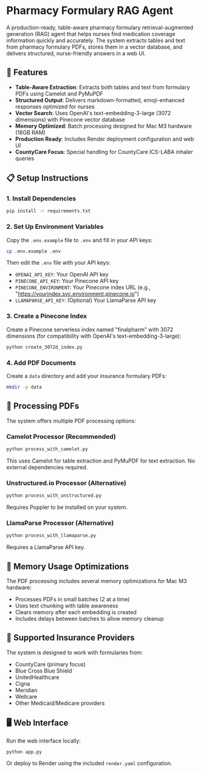 # Pharmacy Formulary RAG Agent

A production-ready, table-aware pharmacy formulary retrieval-augmented generation (RAG) agent that helps nurses find medication coverage information quickly and accurately. The system extracts tables and text from pharmacy formulary PDFs, stores them in a vector database, and delivers structured, nurse-friendly answers in a web UI.

## 🌟 Features

- **Table-Aware Extraction**: Extracts both tables and text from formulary PDFs using Camelot and PyMuPDF
- **Structured Output**: Delivers markdown-formatted, emoji-enhanced responses optimized for nurses
- **Vector Search**: Uses OpenAI's text-embedding-3-large (3072 dimensions) with Pinecone vector database
- **Memory Optimized**: Batch processing designed for Mac M3 hardware (18GB RAM)
- **Production Ready**: Includes Render deployment configuration and web UI
- **CountyCare Focus**: Special handling for CountyCare ICS-LABA inhaler queries

## 📋 Setup Instructions

### 1. Install Dependencies

```bash
pip install -r requirements.txt
```

### 2. Set Up Environment Variables

Copy the `.env.example` file to `.env` and fill in your API keys:

```bash
cp .env.example .env
```

Then edit the `.env` file with your API keys:
- `OPENAI_API_KEY`: Your OpenAI API key
- `PINECONE_API_KEY`: Your Pinecone API key
- `PINECONE_ENVIRONMENT`: Your Pinecone index URL (e.g., "https://yourindex.svc.environment.pinecone.io")
- `LLAMAPARSE_API_KEY`: (Optional) Your LlamaParse API key

### 3. Create a Pinecone Index

Create a Pinecone serverless index named "finalpharm" with 3072 dimensions (for compatibility with OpenAI's text-embedding-3-large):

```bash
python create_3072d_index.py
```

### 4. Add PDF Documents

Create a `data` directory and add your insurance formulary PDFs:

```bash
mkdir -p data
```

## 🔄 Processing PDFs

The system offers multiple PDF processing options:

### Camelot Processor (Recommended)

```bash
python process_with_camelot.py
```

This uses Camelot for table extraction and PyMuPDF for text extraction. No external dependencies required.

### Unstructured.io Processor (Alternative)

```bash
python process_with_unstructured.py
```

Requires Poppler to be installed on your system.

### LlamaParse Processor (Alternative)

```bash
python process_with_llamaparse.py
```

Requires a LlamaParse API key.

## 💾 Memory Usage Optimizations

The PDF processing includes several memory optimizations for Mac M3 hardware:
- Processes PDFs in small batches (2 at a time)
- Uses text chunking with table awareness
- Clears memory after each embedding is created
- Includes delays between batches to allow memory cleanup

## 🏥 Supported Insurance Providers

The system is designed to work with formularies from:
- CountyCare (primary focus)
- Blue Cross Blue Shield
- UnitedHealthcare
- Cigna
- Meridian
- Wellcare
- Other Medicaid/Medicare providers

## 🖥️ Web Interface

Run the web interface locally:

```bash
python app.py
```

Or deploy to Render using the included `render.yaml` configuration.
